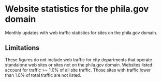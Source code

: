 # Website statistics for the phila.gov domain

Monthly updates with web traffic statistics for sites on the phila.gov domain.

## Limitations

These figures do not include web traffic for city departments that operate standalone web sites or sites not on the phila.gov domain. Websites listed account for traffic >= 1.0% of all site traffic. Those sites with traffic lower than 1.0% of total traffic are not listed.